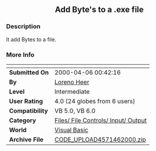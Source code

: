 ﻿<div align="center">

## Add Byte's to a \.exe file


</div>

### Description

It add Bytes to a file.
 
### More Info
 


<span>             |<span>
---                |---
**Submitted On**   |2000-04-06 00:42:16
**By**             |[Loreno Heer](https://github.com/Planet-Source-Code/PSCIndex/blob/master/ByAuthor/loreno-heer.md)
**Level**          |Intermediate
**User Rating**    |4.0 (24 globes from 6 users)
**Compatibility**  |VB 5\.0, VB 6\.0
**Category**       |[Files/ File Controls/ Input/ Output](https://github.com/Planet-Source-Code/PSCIndex/blob/master/ByCategory/files-file-controls-input-output__1-3.md)
**World**          |[Visual Basic](https://github.com/Planet-Source-Code/PSCIndex/blob/master/ByWorld/visual-basic.md)
**Archive File**   |[CODE\_UPLOAD4571462000\.zip](https://github.com/Planet-Source-Code/loreno-heer-add-byte-s-to-a-exe-file__1-7056/archive/master.zip)








